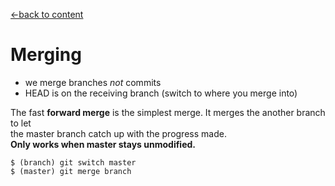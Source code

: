 [←back to content](https://github.com/pytherik/learning-git/wiki/Content)
# Merging

- we merge branches *not* commits
- HEAD is on the receiving branch (switch to where you merge into)

The fast **forward merge** is the simplest merge. It merges the another branch to let  
the master branch catch up with the progress made.  
**Only works when master stays unmodified.**

`$ (branch) git switch master`  
`$ (master) git merge branch`

